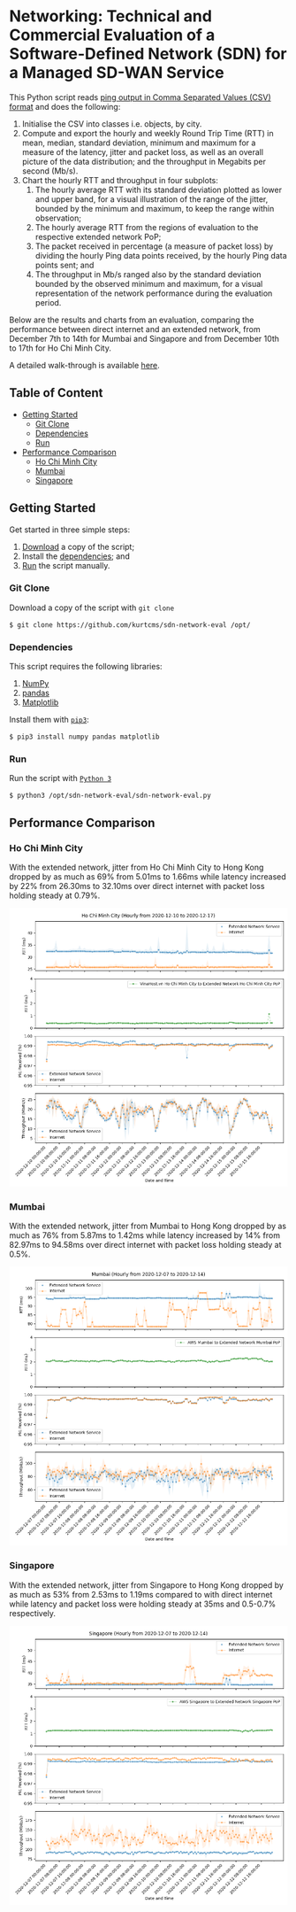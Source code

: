 # Networking: Technical and Commercial Evaluation of a Software-Defined Network (SDN) for a Managed SD-WAN Service

This Python script reads [ping output in Comma Separated Values (CSV) format](https://github.com/kurtcms/pingc) and does the following:

1. Initialise the CSV into classes i.e. objects, by city.
2. Compute and export the hourly and weekly Round Trip Time (RTT) in mean, median, standard deviation, minimum and maximum for a measure of the latency, jitter and packet loss, as well as an overall picture of the data distribution; and the throughput in Megabits per second (Mb/s).
3. Chart the hourly RTT and throughput in four subplots:
   1. The hourly average RTT with its standard deviation plotted as lower and upper band, for a visual illustration of the range of the jitter, bounded by the minimum and maximum, to keep the range within observation;
   2. The hourly average RTT from the regions of evaluation to the respective extended network PoP;
   3. The packet received in percentage (a measure of packet loss) by dividing the hourly Ping data points received, by the hourly Ping data points sent; and
   4. The throughput in Mb/s ranged also by the standard deviation bounded by the observed minimum and maximum, for a visual representation of the network performance during the evaluation period.

Below are the results and charts from an evaluation, comparing the performance between direct internet and an extended network, from December 7th to 14th for Mumbai and Singapore and from December 10th to 17th for Ho Chi Minh City.

A detailed walk-through is available [here](https://kurtcms.org/networking-technical-and-commercial-evaluation-of-a-software-defined-network-sdn-for-a-managed-sd-wan-service/).

## Table of Content

- [Getting Started](#getting-started)
  - [Git Clone](#git-clone)
  - [Dependencies](#dependencies)
  - [Run](#run)
- [Performance Comparison](#performance-comparison)
  - [Ho Chi Minh City](#ho-chi-minh-city)
  - [Mumbai](#mumbai)
  - [Singapore](#singapore)

## Getting Started

Get started in three simple steps:

1. [Download](#git-clone) a copy of the script;
2. Install the [dependencies](#dependencies); and
3. [Run](#run) the script manually.

### Git Clone

Download a copy of the script with `git clone`
```shell
$ git clone https://github.com/kurtcms/sdn-network-eval /opt/
```

### Dependencies

This script requires the following libraries:

1. [NumPy](https://github.com/numpy/numpy)
2. [pandas](https://github.com/pandas-dev/pandas)
3. [Matplotlib](https://github.com/matplotlib/matplotlib)

Install them with [`pip3`](https://github.com/pypa/pip):

```shell
$ pip3 install numpy pandas matplotlib
```

### Run

Run the script with [`Python 3`](https://github.com/python/cpython)

```shell
$ python3 /opt/sdn-network-eval/sdn-network-eval.py
```

## Performance Comparison

### Ho Chi Minh City

With the extended network, jitter from Ho Chi Minh City to Hong Kong dropped by as much as 69% from 5.01ms to 1.66ms while latency increased by 22% from 26.30ms to 32.10ms over direct internet with packet loss holding steady at 0.79%.

![alt text](https://github.com/kurtcms/sdn-network-eval/blob/master/managed-sd-wan-service-ho-chi-minh-city-hourly-from-2020-12-10-to-2020-12-17.png)

### Mumbai

With the extended network, jitter from Mumbai to Hong Kong dropped by as much as 76% from 5.87ms to 1.42ms while latency increased by 14% from 82.97ms to 94.58ms over direct internet with packet loss holding steady at 0.5%.

![alt text](https://github.com/kurtcms/sdn-network-eval/blob/master/managed-sd-wan-service-mumbai-hourly-from-2020-12-07-to-2020-12-14.png)

### Singapore

With the extended network, jitter from Singapore to Hong Kong dropped by as much as 53% from 2.53ms to 1.19ms compared to with direct internet while latency and packet loss were holding steady at 35ms and 0.5-0.7% respectively.

![alt text](https://github.com/kurtcms/sdn-network-eval/blob/master/managed-sd-wan-service-singapore-hourly-from-2020-12-07-to-2020-12-14.png)
